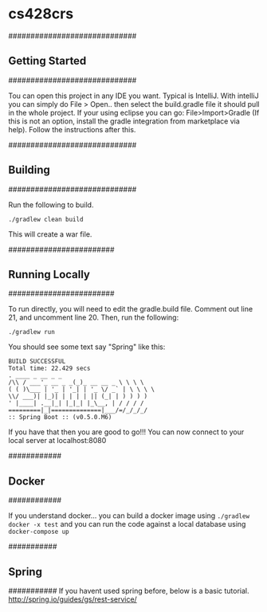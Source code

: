 cs428crs
========

#############################
## Getting Started
#############################

Tou can open this project in any IDE you want.
Typical is IntelliJ. With intelliJ you can simply do File > Open.. then select the build.gradle file
it should pull in the whole project.
If your using eclipse you can go: File>Import>Gradle (If this is not an option,
install the gradle integration from marketplace via help). Follow the instructions after this.

#############################
## Building
#############################

Run the following to build.

    ./gradlew clean build
    
This will create a war file. 

########################
## Running Locally
########################

To run directly, you will need to edit the gradle.build file. Comment out line 21, and uncomment line 20. Then, run the following:

    ./gradlew run
    
You should see some text say "Spring" like this:
    
    BUILD SUCCESSFUL
    Total time: 22.429 secs
    . ____ _ __ _ _
    /\\ / ___'_ __ _ _(_)_ __ __ _ \ \ \ \
    ( ( )\___ | '_ | '_| | '_ \/ _` | \ \ \ \
    \\/ ___)| |_)| | | | | || (_| | ) ) ) )
    ' |____| .__|_| |_|_| |_\__, | / / / /
    =========|_|==============|___/=/_/_/_/
    :: Spring Boot :: (v0.5.0.M6)

If you have that then you are good to go!!!
You can now connect to your local server at localhost:8080

############
## Docker
############

If you understand docker... you can build a docker image using `./gradlew docker -x test` and you can run the code against a local database using `docker-compose up`

###########
## Spring
###########
If you havent used spring before, below is a basic tutorial.
http://spring.io/guides/gs/rest-service/
